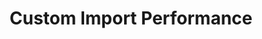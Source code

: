 ---
title: "Custom Import Performance"
url: /east-stroudsburg/custom-import-performance/
shop: Autowerkstatt
---